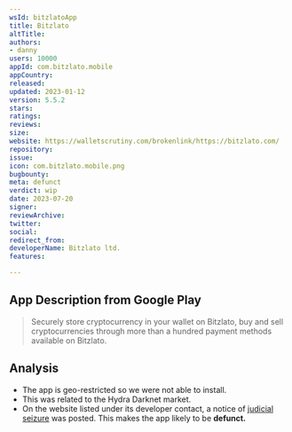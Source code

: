 ```yaml
---
wsId: bitzlatoApp
title: Bitzlato
altTitle: 
authors:
- danny
users: 10000
appId: com.bitzlato.mobile
appCountry: 
released: 
updated: 2023-01-12
version: 5.5.2
stars: 
ratings: 
reviews: 
size: 
website: https://walletscrutiny.com/brokenlink/https://bitzlato.com/
repository: 
issue: 
icon: com.bitzlato.mobile.png
bugbounty: 
meta: defunct
verdict: wip
date: 2023-07-20
signer: 
reviewArchive: 
twitter: 
social: 
redirect_from: 
developerName: Bitzlato ltd.
features: 

---
```


## App Description from Google Play

> Securely store cryptocurrency in your wallet on Bitzlato, buy and sell cryptocurrencies through more than a hundred payment methods available on Bitzlato.

## Analysis

- The app is geo-restricted so we were not able to install.
- This was related to the Hydra Darknet market.
- On the website listed under its developer contact, a notice of [judicial seizure](https://twitter.com/dannybuntu/status/1681999044942639105) was posted. This makes the app likely to be **defunct.**